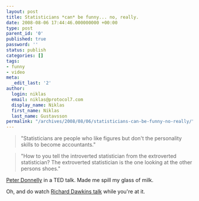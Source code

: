 ```yaml
---
layout: post
title: Statisticians *can* be funny... no, really.
date: 2008-08-06 17:44:46.000000000 +00:00
type: post
parent_id: '0'
published: true
password: ''
status: publish
categories: []
tags:
- funny
- video
meta:
  _edit_last: '2'
author:
  login: niklas
  email: niklas@protocol7.com
  display_name: Niklas
  first_name: Niklas
  last_name: Gustavsson
permalink: "/archives/2008/08/06/statisticians-can-be-funny-no-really/"
---
```

> "Statisticians are people who like figures but don't the personality skills to become accountants."

> "How to you tell the introverted statistician from the extroverted statistician? The extroverted statistician is the one looking at the other persons shoes."

[Peter Donnelly](http://www.ted.com/index.php/talks/peter_donnelly_shows_how_stats_fool_juries.html) in a TED talk. Made me spill my glass of milk.

Oh, and do watch [Richard Dawkins talk](http://www.ted.com/index.php/talks/richard_dawkins_on_our_queer_universe.html) while you're at it.

